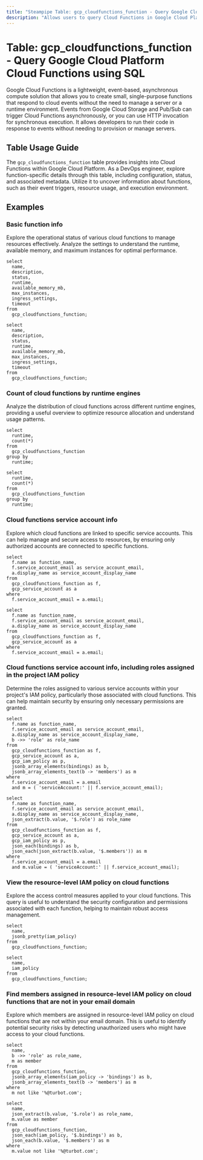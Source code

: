 ```yaml
---
title: "Steampipe Table: gcp_cloudfunctions_function - Query Google Cloud Platform Cloud Functions using SQL"
description: "Allows users to query Cloud Functions in Google Cloud Platform, specifically the configuration, status, and metadata of each function, providing insights into the function's behavior and usage."
---
```


# Table: gcp_cloudfunctions_function - Query Google Cloud Platform Cloud Functions using SQL

Google Cloud Functions is a lightweight, event-based, asynchronous compute solution that allows you to create small, single-purpose functions that respond to cloud events without the need to manage a server or a runtime environment. Events from Google Cloud Storage and Pub/Sub can trigger Cloud Functions asynchronously, or you can use HTTP invocation for synchronous execution. It allows developers to run their code in response to events without needing to provision or manage servers.

## Table Usage Guide

The `gcp_cloudfunctions_function` table provides insights into Cloud Functions within Google Cloud Platform. As a DevOps engineer, explore function-specific details through this table, including configuration, status, and associated metadata. Utilize it to uncover information about functions, such as their event triggers, resource usage, and execution environment.

## Examples

### Basic function info
Explore the operational status of various cloud functions to manage resources effectively. Analyze the settings to understand the runtime, available memory, and maximum instances for optimal performance.

```sql+postgres
select
  name,
  description,
  status,
  runtime,
  available_memory_mb,
  max_instances,
  ingress_settings,
  timeout
from
  gcp_cloudfunctions_function;
```

```sql+sqlite
select
  name,
  description,
  status,
  runtime,
  available_memory_mb,
  max_instances,
  ingress_settings,
  timeout
from
  gcp_cloudfunctions_function;
```

### Count of cloud functions by runtime engines
Analyze the distribution of cloud functions across different runtime engines, providing a useful overview to optimize resource allocation and understand usage patterns.
```sql+postgres
select
  runtime,
  count(*)
from
  gcp_cloudfunctions_function
group by
  runtime;
```

```sql+sqlite
select
  runtime,
  count(*)
from
  gcp_cloudfunctions_function
group by
  runtime;
```

### Cloud functions service account info
Explore which cloud functions are linked to specific service accounts. This can help manage and secure access to resources, by ensuring only authorized accounts are connected to specific functions.

```sql+postgres
select
  f.name as function_name,
  f.service_account_email as service_account_email,
  a.display_name as service_account_display_name
from
  gcp_cloudfunctions_function as f,
  gcp_service_account as a
where
  f.service_account_email = a.email;
```

```sql+sqlite
select
  f.name as function_name,
  f.service_account_email as service_account_email,
  a.display_name as service_account_display_name
from
  gcp_cloudfunctions_function as f,
  gcp_service_account as a
where
  f.service_account_email = a.email;
```

### Cloud functions service account info, including roles assigned in the project IAM policy
Determine the roles assigned to various service accounts within your project's IAM policy, particularly those associated with cloud functions. This can help maintain security by ensuring only necessary permissions are granted.

```sql+postgres
select
  f.name as function_name,
  f.service_account_email as service_account_email,
  a.display_name as service_account_display_name,
  b ->> 'role' as role_name
from
  gcp_cloudfunctions_function as f,
  gcp_service_account as a,
  gcp_iam_policy as p,
  jsonb_array_elements(bindings) as b,
  jsonb_array_elements_text(b -> 'members') as m
where
  f.service_account_email = a.email
  and m = ( 'serviceAccount:' || f.service_account_email);
```

```sql+sqlite
select
  f.name as function_name,
  f.service_account_email as service_account_email,
  a.display_name as service_account_display_name,
  json_extract(b.value, '$.role') as role_name
from
  gcp_cloudfunctions_function as f,
  gcp_service_account as a,
  gcp_iam_policy as p,
  json_each(bindings) as b,
  json_each(json_extract(b.value, '$.members')) as m
where
  f.service_account_email = a.email
  and m.value = ( 'serviceAccount:' || f.service_account_email);
```

### View the resource-level IAM policy on cloud functions
Explore the access control measures applied to your cloud functions. This query is useful to understand the security configuration and permissions associated with each function, helping to maintain robust access management.
```sql+postgres
select
  name,
  jsonb_pretty(iam_policy)
from
  gcp_cloudfunctions_function;
```

```sql+sqlite
select
  name,
  iam_policy
from
  gcp_cloudfunctions_function;
```

### Find members assigned in resource-level IAM policy on cloud functions that are not in your email domain
Explore which members are assigned in resource-level IAM policy on cloud functions that are not within your email domain. This is useful to identify potential security risks by detecting unauthorized users who might have access to your cloud functions.

```sql+postgres
select
  name,
  b ->> 'role' as role_name,
  m as member
from
  gcp_cloudfunctions_function,
  jsonb_array_elements(iam_policy -> 'bindings') as b,
  jsonb_array_elements_text(b -> 'members') as m
where
  m not like '%@turbot.com';
```

```sql+sqlite
select
  name,
  json_extract(b.value, '$.role') as role_name,
  m.value as member
from
  gcp_cloudfunctions_function,
  json_each(iam_policy, '$.bindings') as b,
  json_each(b.value, '$.members') as m
where
  m.value not like '%@turbot.com';
```